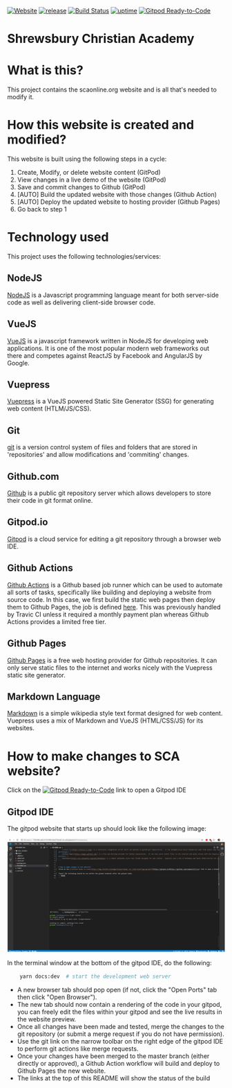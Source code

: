 [![Website](https://scaonline.org/websiteup.svg)](https://scaonline.org)
[![release](https://img.shields.io/github/v/release/stellar-sites/sca)](https://github.com/stellar-sites/sca/releases)
[![Build Status](https://github.com/stellar-sites/sca/actions/workflows/deploy.yml/badge.svg)](https://github.com/stellar-sites/sca/actions)
[![uptime](https://img.shields.io/uptimerobot/ratio/7/m784548662-44944a89604e8ad0d9a49527)](https://uptimerobot.com/dashboard.php#784548662)
[![Gitpod Ready-to-Code](https://img.shields.io/badge/Gitpod-Ready--to--Code-blue?logo=gitpod)](https://gitpod.io/#https://github.com/stellar-sites/sca)

# Shrewsbury Christian Academy

# What is this?
This project contains the scaonline.org website and is all that's needed to modify it.

# How this website is created and modified?
This website is built using the following steps in a cycle:
1. Create, Modify, or delete website content (GitPod)
2. View changes in a live demo of the website (GitPod)
3. Save and commit changes to Github (GitPod)
4. [AUTO] Build the updated website with those changes (Github Action)
5. [AUTO] Deploy the updated website to hosting provider (Github Pages)
6. Go back to step 1

# Technology used
This project uses the following technologies/services:

## NodeJS
[NodeJS](https://nodejs.org/) is a Javascript programming language meant for both server-side code as well as delivering client-side browser code.

## VueJS
[VueJS](https://vuejs.org/) is a javascript framework written in NodeJS for developing web applications.  It is one of the most popular modern web frameworks out there and competes against ReactJS by Facebook and AngularJS by Google.

## Vuepress
[Vuepress](https://vuepress.vuejs.org/) is a VueJS powered Static Site Generator (SSG) for generating web content (HTLM/JS/CSS).

## Git
[git](https://git-scm.com/) is a version control system of files and folders that are stored in 'repositories' and allow modifications and 'commiting' changes.

## Github.com
[Github](https://github.com) is a public git repository server which allows developers to store their code in git format online.

## Gitpod.io
[Gitpod](https://www.gitpod.io/) is a cloud service for editing a git repository through a browser web IDE.

## Github Actions
[Github Actions](https://github.com/features/actions/) is a Github based job runner which can be used to automate all sorts of tasks, specifically like building and deploying a website from source code.  In this case, we first build the static web pages then deploy them to Github Pages, the job is defined [here](https://github.com/stellar-sites/sca/blob/main/.github/workflows/deploy.yml).  This was previously handled by Travic CI unless it required a monthly payment plan whereas Github Actions provides a limited free tier.

## Github Pages
[Github Pages](https://pages.github.com/) is a free web hosting provider for Github repositories.  It can only serve static files to the internet and works nicely with the Vuepress static site generator.

## Markdown Language
[Markdown](https://en.wikipedia.org/wiki/Markdown) is a simple wikipedia style text format designed for web content.  Vuepress uses a mix of Markdown and VueJS (HTML/CSS/JS) for its websites.

# How to make changes to SCA website?
Click on the [![Gitpod Ready-to-Code](https://img.shields.io/badge/Gitpod-Ready--to--Code-blue?logo=gitpod)](https://gitpod.io/#https://github.com/stellar-sites/sca) link to open a Gitpod IDE

## Gitpod IDE
The gitpod website that starts up should look like the following image:

![Gitpod Example](/images/gitpod.png?raw=true "Gitpod Example")

In the terminal window at the bottom of the gitpod IDE, do the following:
```bash
    yarn docs:dev  # start the development web server
```

* A new browser tab should pop open (if not, click the "Open Ports" tab then click "Open Browser").
* The new tab should now contain a rendering of the code in your gitpod, you can freely edit the files within your gitpod and see the live results in the website preview.
* Once all changes have been made and tested, merge the changes to the git repository (or submit a merge request if you do not have permission).
* Use the git link on the narrow toolbar on the right edge of the gitpod IDE to perform git actions like merge requests.
* Once your changes have been merged to the master branch (either directly or approved), a Github Action workflow will build and deploy to Github Pages the new website.
* The links at the top of this README will show the status of the build
